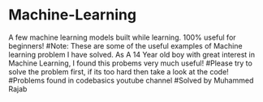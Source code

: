 # Machine-Learning
A few machine learning models built while learning. 100% useful for beginners!
#Note:
These are some of the useful examples of Machine learning problem I have solved.
As A 14 Year old boy with great interest in Machine Learning, I found this probems very much useful!
#Please try to solve the problem first, if its  too hard then take a look at the code!
#Problems found in codebasics youtube channel
#Solved by Muhammed Rajab
